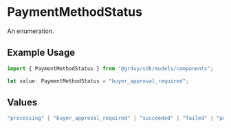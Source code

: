 # PaymentMethodStatus

An enumeration.

## Example Usage

```typescript
import { PaymentMethodStatus } from "@gr4vy/sdk/models/components";

let value: PaymentMethodStatus = "buyer_approval_required";
```

## Values

```typescript
"processing" | "buyer_approval_required" | "succeeded" | "failed" | "paused"
```
